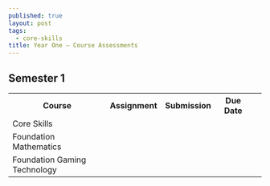 ```yaml
---
published: true
layout: post
tags:
  - core-skills
title: Year One – Course Assessments
---
```

## Semester 1
<table cellpadding="10" cellspacing="10" width="100%">
<tbody>
<tr>
<th>Course</th>
<th>Assignment</th>
<th>Submission</th>
<th>Due Date</th>
</tr>
<tr>
<td colspan="2">Core Skills</td>
<td></td>
<td>&nbsp;</td>
<td>&nbsp;</td>
</tr>
<tr>
<td>Foundation Mathematics</td>
<td>&nbsp;</td>
<td>&nbsp;</td>
<td>&nbsp;</td>
</tr>
<tr>
<td>Foundation Gaming Technology</td>
<td>&nbsp;</td>
<td>&nbsp;</td>
<td>&nbsp;</td>
</tr>
</tbody>
</table>
